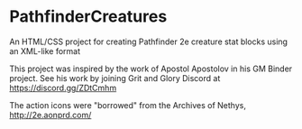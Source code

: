 # PathfinderCreatures

An HTML/CSS project for creating Pathfinder 2e creature stat blocks using an XML-like format

This project was inspired by the work of Apostol Apostolov in his GM Binder project.
See his work by joining Grit and Glory Discord at https://discord.gg/ZDtCmhm

The action icons were "borrowed" from the Archives of Nethys, http://2e.aonprd.com/

